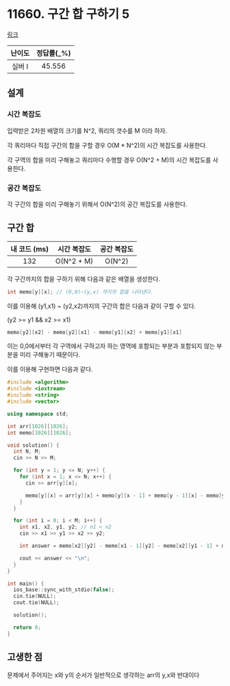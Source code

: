 # 11660. 구간 합 구하기 5

[링크](https://www.acmicpc.net/problem/11660)

| 난이도 | 정답률(\_%) |
| :----: | :---------: |
| 실버 I |   45.556    |

## 설계

### 시간 복잡도

입력받은 2차원 배열의 크기를 N^2, 쿼리의 갯수를 M 이라 하자.

각 쿼리마다 직접 구간의 합을 구할 경우 O(M \* N^2)의 시간 복잡도를 사용한다.

각 구역의 합을 미리 구해놓고 쿼리마다 수행할 경우 O(N^2 + M)의 시간 복잡도를 사용한다.

### 공간 복잡도

각 구간의 합을 미리 구해놓기 위해서 O(N^2)의 공간 복잡도를 사용한다.

## 구간 합

| 내 코드 (ms) | 시간 복잡도 | 공간 복잡도 |
| :----------: | :---------: | :---------: |
|     132      | O(N^2 + M)  |   O(N^2)    |

각 구간까지의 합을 구하기 위해 다음과 같은 배열을 생성한다.

```cpp
int memo[y][x]; // (0,0)~(y,x) 까지의 합을 나타낸다.
```

이를 이용해 (y1,x1) ~ (y2,x2)까지의 구간의 합은 다음과 같이 구할 수 있다.

(y2 >= y1 && x2 >= x1)

```cpp
memo[y2][x2] - memo[y2][x1] - memo[y1][x2] + memo[y1][x1]
```

이는 0,0에서부터 각 구역에서 구하고자 하는 영역에 포함되는 부분과 포함되지 않는 부분을 미리 구해놓기 때문이다.

이를 이용해 구현하면 다음과 같다.

```cpp
#include <algorithm>
#include <iostream>
#include <string>
#include <vector>

using namespace std;

int arr[1026][1026];
int memo[1026][1026];

void solution() {
  int N, M;
  cin >> N >> M;

  for (int y = 1; y <= N; y++) {
    for (int x = 1; x <= N; x++) {
      cin >> arr[y][x];

      memo[y][x] = arr[y][x] + memo[y][x - 1] + memo[y - 1][x] - memo[y-1][x-1];
    }
  }

  for (int i = 0; i < M; i++) {
    int x1, x2, y1, y2; // n1 < n2
    cin >> x1 >> y1 >> x2 >> y2;

    int answer = memo[x2][y2] - memo[x1 - 1][y2] - memo[x2][y1 - 1] + memo[x1 - 1][y1 - 1];

    cout << answer << "\n";
  }
}

int main() {
  ios_base::sync_with_stdio(false);
  cin.tie(NULL);
  cout.tie(NULL);

  solution();

  return 0;
}
```

## 고생한 점

문제에서 주어지는 x와 y의 순서가 일반적으로 생각하는 arr의 y,x와 반대이다
